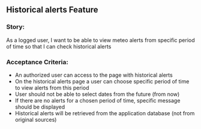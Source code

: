 ## Historical alerts Feature

### Story:
As a logged user, I want to be able to view meteo alerts from specific period of time so that I can check historical alerts

### Acceptance Criteria:

- An authorized user can access to the page with historical alerts
- On the historical alerts page a user can choose specific period of time to view alerts from this period
- User should not be able to select dates from the future (from now) 
- If there are no alerts for a chosen period of time, specific message should be displayed
- Historical alerts will be retrieved from the application database (not from original sources)
